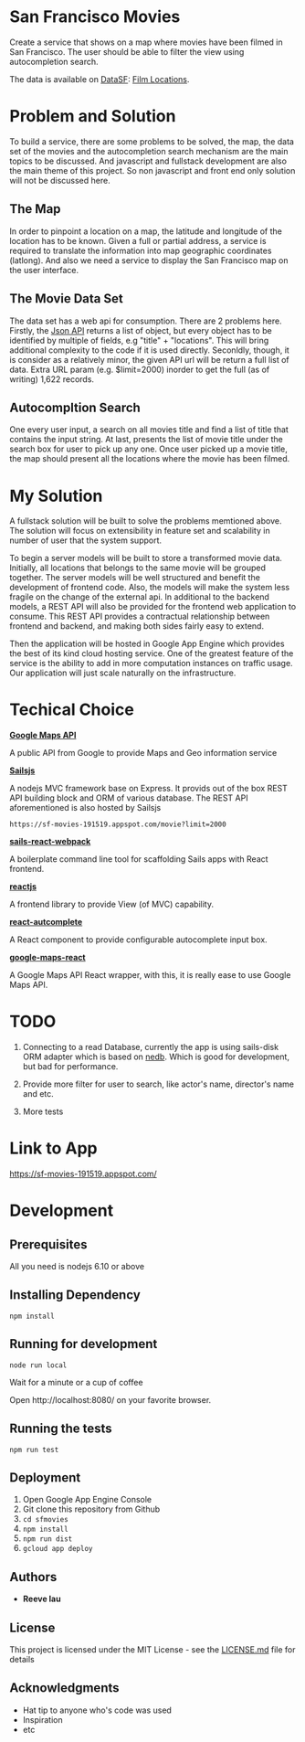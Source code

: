 # San Francisco Movies

Create a service that shows on a map where movies have been filmed in San
Francisco. The user should be able to filter the view using autocompletion
search.

The data is available on [DataSF](http://www.datasf.org/): [Film
Locations](https://data.sfgov.org/Arts-Culture-and-Recreation-/Film-Locations-in-San-Francisco/yitu-d5am).

# Problem and Solution

To build a service, there are some problems to be solved, the map, the data set of the movies and the autocompletion search mechanism are the main topics to be discussed. And javascript and fullstack development are also the main theme of this project. So non javascript and front end only solution will not be discussed here.

## The Map

In order to pinpoint a location on a map, the latitude and longitude of the location has to be known. Given a full or partial address, a service is required to translate the information into map geographic coordinates (latlong). And also we need a service to display the San Francisco map on the user interface.

## The Movie Data Set

The data set has a web api for consumption. There are 2 problems here. Firstly, the [Json API](https://data.sfgov.org/resource/wwmu-gmzc.json) returns a list of object, but every object has to be identified by multiple of fields, e.g "title" + "locations". This will bring additional complexity to the code if it is used directly. Seconldly, though, it is consider as a relatively minor, the given API url will be return a full list of data. Extra URL param (e.g. $limit=2000) inorder to get the full (as of writing) 1,622 records.

## Autocompltion Search

One every user input, a search on all movies title and find a list of title that contains the input string. At last, presents the list of movie title under the search box for user to pick up any one. Once user picked up a movie title, the map should present all the locations where the movie has been filmed.

# My Solution

A fullstack solution will be built to solve the problems memtioned above. The solution will focus on extensibility in feature set and scalability in number of user that the system support. 

To begin a server models will be built to store a transformed movie data. Initially, all locations that belongs to the same movie will be grouped together. The server models will be well structured and benefit the development of frontend code. Also, the models will make the system less fragile on the change of the external api. In additional to the backend models, a REST API will also be provided for the frontend web application to consume. This REST API provides a contractual relationship between frontend and backend, and making both sides fairly easy to extend. 

Then the application will be hosted in Google App Engine which provides the best of its kind cloud hosting service. One of the greatest feature of the service is the ability to add in more computation instances on traffic usage. Our application will just scale naturally on the infrastructure.

# Techical Choice

**[Google Maps API](https://developers.google.com/maps/?hl=zh-tw)**

A public API from Google to provide Maps and Geo information service

**[Sailsjs](https://sailsjs.com/)**

A nodejs MVC framework base on Express. It provids out of the box REST API building block and ORM of various database.
The REST API aforementioned is also hosted by Sailsjs

`https://sf-movies-191519.appspot.com/movie?limit=2000` 

**[sails-react-webpack](https://github.com/markmur/sails-react-webpack)**

A boilerplate command line tool for scaffolding Sails apps with React frontend.

**[reactjs](https://reactjs.org/)**

A frontend library to provide View (of MVC) capability.

**[react-autcomplete](https://github.com/reactjs/react-autocomplete)**

A React component to provide configurable autocomplete input box.

**[google-maps-react](https://github.com/fullstackreact/google-maps-react)**

A Google Maps API React wrapper, with this, it is really ease to use Google Maps API.

# TODO
1. Connecting to a read Database, currently the app is using sails-disk ORM adapter which is based on [nedb](https://github.com/balderdashy/sails-disk). Which is good for development, but bad for performance.

2. Provide more filter for user to search, like actor's name, director's name and etc.

3. More tests

# Link to App
https://sf-movies-191519.appspot.com/

# Development

## Prerequisites

All you need is nodejs 6.10 or above

## Installing Dependency

```
npm install
```

## Running for development

```
node run local
```

Wait for a minute or a cup of coffee

Open http://localhost:8080/ on your favorite browser.

## Running the tests

```
npm run test
```

## Deployment

1. Open Google App Engine Console
2. Git clone this repository from Github
3. `cd sfmovies`
4. `npm install`
5. `npm run dist`
6. `gcloud app deploy`

## Authors

* **Reeve lau**

## License

This project is licensed under the MIT License - see the [LICENSE.md](LICENSE.md) file for details

## Acknowledgments

* Hat tip to anyone who's code was used
* Inspiration
* etc